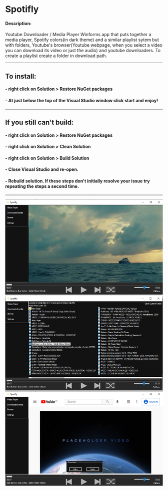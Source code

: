 # Spotifly

#### Description:
Youtube Downloader / Media Player
Winforms app that puts together a media player, Spotify colors(in dark theme) and a similar playlist sytem but with folders, Youtube's browser(Youtube webpage, when you select a video you can download its video or just the audio) and youtube downloaders.  To create a playlist create a folder in download path.

---

## To install:

#### - right click on Solution > Restore NuGet packages

#### - At just below the top of the Visual Studio window click start and enjoy!
---
## If you still can't build:

#### - right click on Solution > Restore NuGet packages
#### - right click on Solution > Clean Solution
#### - right click on Solution > Build Solution
#### - Close Visual Studio and re-open.
#### - Rebuild solution. If these steps don't initially resolve your issue try repeating the steps a second time.
---
![Main-Page](https://github.com/GGasset/Spotifly/blob/main/Images/Main-Page.png?raw=true)
![Downloaded-Media-List](https://github.com/GGasset/Spotifly/blob/main/Images/Media-List-View.png?raw=true)
![Youtube-Browser](https://github.com/GGasset/Spotifly/blob/main/Images/Youtube%20Browser.png)
